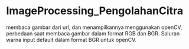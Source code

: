 # ImageProcessing_PengolahanCitra
membaca gambar dari url, dan menampilkannya menggunakan openCV, perbedaan saat membaca gambar dalam format RGB dan BGR. Saluran warna input default dalam format BGR untuk openCV.
